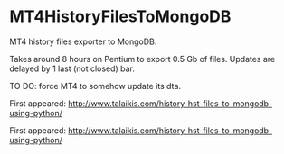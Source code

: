 # MT4HistoryFilesToMongoDB

MT4 history files exporter to MongoDB.

Takes around 8 hours on Pentium to export 0.5 Gb of files. Updates are delayed by 1 last (not closed) bar.

TO DO: force MT4 to somehow update its dta.

First appeared: http://www.talaikis.com/history-hst-files-to-mongodb-using-python/

First appeared: http://www.talaikis.com/history-hst-files-to-mongodb-using-python/
